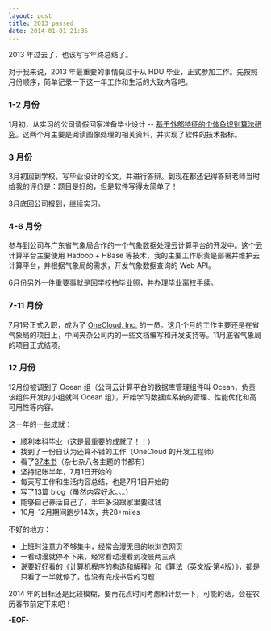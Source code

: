 ```yaml
---
layout: post
title: 2013 passed
date: 2014-01-01 21:36
---
```


2013 年过去了，也该写写年终总结了。

对于我来说，2013 年最重要的事情莫过于从 HDU 毕业，正式参加工作。先按照月份顺序，简单记录一下这一年工作和生活的大致内容吧。

### 1-2 月份

1月初，从实习的公司请假回家准备毕业设计 -- [基于外部特征的个体鱼识别算法研究](https://github.com/zhaqiang/graduation-project)。这两个月主要是阅读图像处理的相关资料，并实现了软件的技术指标。

### 3 月份

3月初回到学校，写毕业设计的论文，并进行答辩。到现在都还记得答辩老师当时给我的评价是：题目是好的，但是软件写得太简单了！

3月底回公司报到，继续实习。

### 4-6 月份

参与到公司与广东省气象局合作的一个气象数据处理云计算平台的开发中。这个云计算平台主要使用 Hadoop + HBase 等技术，我的主要工作职责是部署并维护云计算平台，并根据气象局的需求，开发气象数据查询的 Web API。

6月份另外一件重要事就是回学校拍毕业照，并办理毕业离校手续。

### 7-11 月份

7月1号正式入职，成为了 [OneCloud, Inc.](http://www.onecloud.cn/) 的一员。这几个月的工作主要还是在省气象局的项目上，中间夹杂公司内的一些文档编写和开发支持等。11月底省气象局的项目正式结项。

### 12 月份

12月份被调到了 Ocean 组（公司云计算平台的数据库管理组件叫 Ocean，负责该组件开发的小组就叫 Ocean 组），开始学习数据库系统的管理、性能优化和高可用性等内容。

这一年的一些成就：

* 顺利本科毕业（这是最重要的成就了！！）
* 找到了一份自认为还算不错的工作（OneCloud 的开发工程师）
* 看了[37本书](http://www.yuedudna.com/users/38594927/book/2013#jtss-douban)（杂七杂八各主题的书都有）
* 坚持记账半年，7月1日开始的
* 每天写工作和生活内容总结，也是7月1日开始的
* 写了13篇 blog（虽然内容好水。。。）
* 能够自己养活自己了，半年多没跟家里要过钱
* 10月-12月期间跑步14次，共28+miles

不好的地方：

* 上班时注意力不够集中，经常会漫无目的地浏览网页
* 一看动漫就停不下来，经常看动漫看到凌晨两三点
* 说要好好看的《计算机程序的构造和解释》和《算法（英文版·第4版）》，都是只看了一半就停了，也没有完成书后的习题

2014 年的目标还是比较模糊，要再花点时间考虑和计划一下，可能的话，会在农历春节前定下来吧！

**-EOF-**

